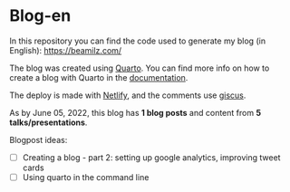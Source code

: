 
<!-- README.md is generated from README.Rmd. Please edit that file -->

# Blog-en

<!-- badges: start -->
<!-- badges: end -->

In this repository you can find the code used to generate my blog (in
English): <https://beamilz.com/>

The blog was created using [Quarto](https://quarto.org/). You can find
more info on how to create a blog with Quarto in the
[documentation](https://quarto.org/docs/websites/website-blog.html).

The deploy is made with [Netlify](https://www.netlify.com/), and the
comments use [giscus](https://giscus.app/).

As by June 05, 2022, this blog has **1 blog posts** and content from **5
talks/presentations**.

Blogpost ideas:

-   [ ] Creating a blog - part 2: setting up google analytics, improving
    tweet cards
-   [ ] Using quarto in the command line
